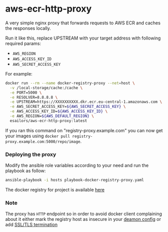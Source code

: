 aws-ecr-http-proxy
===========

A very simple nginx proxy that forwards requests to AWS ECR and caches the responses locally.

Run it like this, replace UPSTREAM with your target address with following required params:
- `AWS_REGION`
- `AWS_ACCESS_KEY_ID`
- `AWS_SECRET_ACCESS_KEY`

For example:

```sh
docker run --rm --name docker-registry-proxy --net=host \
  -v /local-storage/cache:/cache \
  -e PORT=5000 \
  -e RESOLVER=8.8.8.8 \
  -e UPSTREAM=https://XXXXXXXXXX.dkr.ecr.eu-central-1.amazonaws.com \
  -e AWS_SECRET_ACCESS_KEY=${AWS_SECRET_ACCESS_KEY} \
  -e AWS_ACCESS_KEY_ID=${AWS_ACCESS_KEY_ID} \
  -e AWS_REGION=${AWS_DEFAULT_REGION} \
  esailors/aws-ecr-http-proxy:latest
```

If you ran this command on "registry-proxy.example.com" you can now get your images using `docker pull registry-proxy.example.com:5000/repo/image`.

### Deploying the proxy
Modify the ansible role variables according to your need and run the playbook as follow:
```sh
ansible-playbook -i hosts playbook-docker-registry-proxy.yaml
```
The docker registry for project is available [here](https://hub.docker.com/r/esailors/aws-ecr-http-proxy)

### Note
The proxy has `HTTP` endpoint so in order to avoid docker client complaining about it either mark the registry host as insecure in your [deamon config](https://docs.docker.com/registry/insecure/) or add [SSL/TLS termination](https://docs.docker.com/registry/recipes/nginx)
